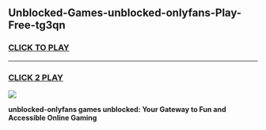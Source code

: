 
## Unblocked-Games-unblocked-onlyfans-Play-Free-tg3qn
<h3>
<a href="https://premium76.site?title=unblocked-onlyfans&ref=19M">CLICK TO PLAY</a></h3>
<hr>

<h3>
<a href="https://premium76.site?title=unblocked-onlyfans&ref=19M">CLICK 2 PLAY</a>
  
</h3>

<a href="https://premium76.site?title=unblocked-onlyfans&ref=19M"><img src="https://clearcache.store/games.png"></a>


**unblocked-onlyfans games unblocked: Your Gateway to Fun and Accessible Online Gaming**
